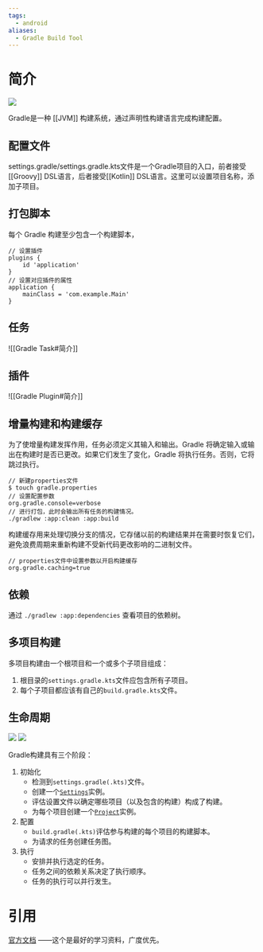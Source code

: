 ```yaml
---
tags:
  - android
aliases:
  - Gradle Build Tool
---
```

# 简介
![](https://docs.gradle.org/current/userguide/img/gradle-basic-1.png)

Gradle是一种 [[JVM]] 构建系统，通过声明性构建语言完成构建配置。

## 配置文件

settings.gradle/settings.gradle.kts文件是一个Gradle项目的入口，前者接受[[Groovy]] DSL语言，后者接受[[Kotlin]] DSL语言。这里可以设置项目名称，添加子项目。

## 打包脚本

每个 Gradle 构建至少包含一个构建脚本，
```
// 设置插件
plugins {
    id 'application'              
}
// 设置对应插件的属性
application {
    mainClass = 'com.example.Main'  
}
```

## 任务

![[Gradle Task#简介]]

## 插件

![[Gradle Plugin#简介]]

## 增量构建和构建缓存

为了使增量构建发挥作用，任务必须定义其输入和输出。Gradle 将确定输入或输出在构建时是否已更改。如果它们发生了变化，Gradle 将执行任务。否则，它将跳过执行。
```
// 新建properties文件
$ touch gradle.properties
// 设置配置参数
org.gradle.console=verbose
// 进行打包，此时会输出所有任务的构建情况。
./gradlew :app:clean :app:build
```

构建缓存用来处理切换分支的情况，它存储以前的构建结果并在需要时恢复它们，避免浪费周期来重新构建不受新代码更改影响的二进制文件。

```
// properties文件中设置参数以开启构建缓存
org.gradle.caching=true
```

## 依赖

通过 `./gradlew :app:dependencies` 查看项目的依赖树。

## 多项目构建

多项目构建由一个根项目和一个或多个子项目组成：
1. 根目录的`settings.gradle.kts`文件应包含所有子项目。
2. 每个子项目都应该有自己的`build.gradle.kts`文件。

## 生命周期

![](https://docs.gradle.org/current/userguide/img/build-lifecycle-example.png)
![](https://docs.gradle.org/current/userguide/img/gradle-build-lifecycle.png)

Gradle构建具有三个阶段：
1. 初始化
	- 检测到`settings.gradle(.kts)`文件。
	- 创建一个[`Settings`](https://docs.gradle.org/current/dsl/org.gradle.api.initialization.Settings.html)实例。
	- 评估设置文件以确定哪些项目（以及包含的构建）构成了构建。
	- 为每个项目创建一个[`Project`](https://docs.gradle.org/current/dsl/org.gradle.api.Project.html)实例。
2. 配置
	- `build.gradle(.kts)`评估参与构建的每个项目的构建脚本。
	- 为请求的任务创建任务图。
3. 执行
	- 安排并执行选定的任务。
	- 任务之间的依赖关系决定了执行顺序。
	- 任务的执行可以并行发生。


# 引用
[官方文档](https://docs.gradle.org/current/userguide/getting_started_eng.html) ——这个是最好的学习资料，广度优先。
